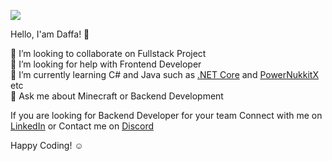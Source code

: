 ![](https://github-readme-stats.vercel.app/api?username=taskaru&theme=discord_old_blurple&hide_border=false&include_all_commits=true&count_private=true&show_icons=true)

Hello, I'am Daffa! 👋

👯 I’m looking to collaborate on Fullstack Project<br>🤝 I’m looking for help with Frontend Developer<br>🌱 I’m currently learning C# and Java such as [.NET Core](https://github.com/dotnet/core) and [PowerNukkitX](https://github.com/PowerNukkitX/PowerNukkitX) etc<br>💬 Ask me about Minecraft or Backend Development

If you are looking for Backend Developer for your team Connect with me on [LinkedIn](https://www.linkedin.com/in/daffaxcl) or Contact me on [Discord](https://discord.com/users/591983759965028363)

Happy Coding! ☺️
